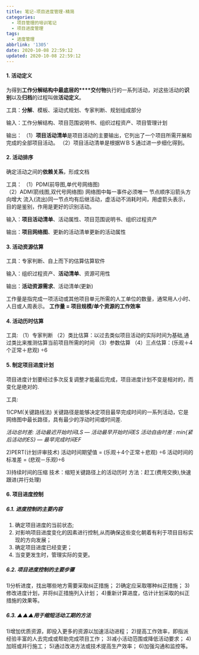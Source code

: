 ```yaml
---
title: 笔记-项目进度管理-精简
categories:
  - 项目管理的培训笔记
  - 项目进度管理
tags:
  - 进度管理
abbrlink: '1305'
date: 2020-10-08 22:59:12
updated: 2020-10-08 22:59:12
---
```


#### 1. 活动定义

为得到**工作分解结构中最底层的****交付物**执行的一系列活动，对这些活动的**识别**以及**归档**的过程叫做**活动定义**。

工具：**分解**、模板、滚动式规划、专家判断、规划组成部分

输入：工作分解结构、项目范围说明书、组织过程资产、项目管理计划

输出：
（1）**项目活动清单**是项目活动的主要输出，它列出了一个项目所需开展和完成的全部项目活动。
（2）项目活动清单是根据ＷＢＳ通过进一步细化得到。

<!-- more -->

#### 2. 活动排序

确定活动之间的**依赖关系**，形成文档

工具：
（1）PDM(前导图,单代号网络图)  
（2）ADM(箭线图,双代号网络图)
网络图中每一事件必须唯一
节点顺序沿箭头方向增大
流入(流出)同一节点均有后继活动，虚活动不消耗时间，用虚箭头表示，目的是鉴别，作用是更好的识别活动。

输入：**项目活动清单**、活动属性、项目范围说明书、组织过程资产

输出：**项目网络图**、更新的活动清单更新的活动属性

#### 3. 活动资源估算

工具：专家判断、自上而下的估算估算软件

输入：组织过程资产、**活动清单**、资源可用性

输出：**活动资源需求**、活动清单(更新)

工作量是指完成一项活动或其他项目单元所需的人工单位的数量，通常用人小时、人日或人周表示。
**工作量 = 项目规模/单个资源的工作效率**

#### 4. 活动历时估算

工具:
（1）专家判断
（2）类比估算：以过去类似项目活动的实际时间为基础,通过类比来推测估算当前项目所需的时间
（3）参数估算
（4）三点估算：(乐观＋4个正常＋悲观) ÷6

#### 5. 制定项目进度计划

项目进度计划要经过多次反复调整才能最后完成，项目进度计划不变是相对的，而变化是绝对的.

工具:

1)CPM(关键路线法)
关键路径是能够决定项目最早完成时间的一系列活动，它是网络图中最长路径，具有最少的浮动时间或时间差.

*活动总时差: 活动最迟开始时间LS — 活动最早开始时间ES*
*活动自由时差 : min{紧后活动的ES} — 最早完成时间EF*

2)PERT(计划评审技术)
活动时间期望值   = (乐观＋4个正常＋悲观) ÷6
活动时间的标准差 = (悲观－乐观)÷6

3)持续时间的压缩
技术：缩短关键路径上的活动历时
方法：赶工(费用交换),快速跟进(并行处理)

#### 6. 项目进度控制

##### 6.1. 进度控制的主要内容

1) 确定项目进度的当前状态;
2) 对影响项目进度变化的因素进行控制,从而确保这些变化朝着有利于项目目标实现的方向发展；
3) 确定项目进度已经变更；
4) 当变更发生时，管理实际的变更。

##### 6.2. 项目进度控制的主要步骤

1)分析进度，找出哪些地方需要采取纠正措施；
2)确定应采取哪种纠正措施；
3)修改进度计划，并将纠正措施列入计划；
4)重新计算进度，估计计划采取的纠正措施的效果等。

##### 6.3. ▲▲▲用于缩短活动工期的方法

1)增加优质资源，即投入更多的资源以加速活动进程；
2)提高工作效率，即指派经验丰富的人去完成或帮助完成项目工作；
3)减小活动范围或降低活动要求；
4)加班或并行施工；
5)通过改进方法或技术提高生产效率；
6)加强沟通和监控等。
